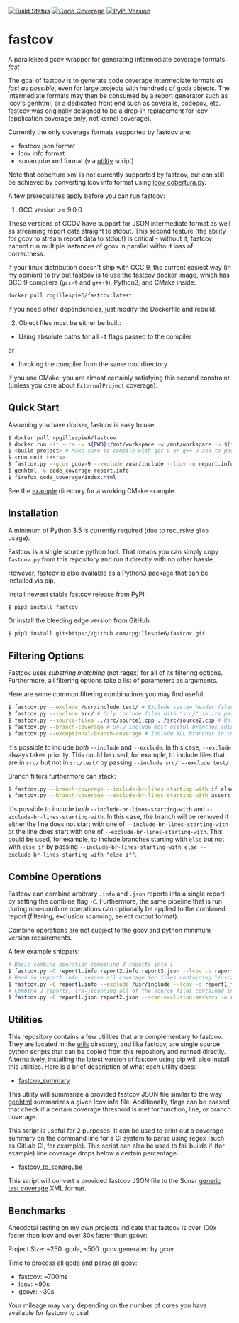 [![Build Status](https://travis-ci.com/RPGillespie6/fastcov.svg?branch=master)](https://travis-ci.com/RPGillespie6/fastcov)
[![Code Coverage](https://img.shields.io/codecov/c/github/rpgillespie6/fastcov.svg)](https://codecov.io/gh/RPGillespie6/fastcov)
[![PyPI Version](https://img.shields.io/pypi/v/fastcov.svg)](https://pypi.org/project/fastcov/)
<!-- # SPDX-License-Identifier: MIT -->

# fastcov
A parallelized gcov wrapper for generating intermediate coverage formats *fast*

The goal of fastcov is to generate code coverage intermediate formats *as fast as possible*, even for large projects with hundreds of gcda objects. The intermediate formats may then be consumed by a report generator such as lcov's genhtml, or a dedicated front end such as coveralls, codecov, etc. fastcov was originally designed to be a drop-in replacement for lcov (application coverage only, not kernel coverage).

Currently the only coverage formats supported by fastcov are:

- fastcov json format
- lcov info format
- sonarqube xml format (via [utility](utils/) script)

Note that cobertura xml is not currently supported by fastcov, but can still be achieved by converting lcov info format using [lcov_cobertura.py](https://github.com/eriwen/lcov-to-cobertura-xml).

A few prerequisites apply before you can run fastcov:

1. GCC version >= 9.0.0

These versions of GCOV have support for JSON intermediate format as well as streaming report data straight to stdout. This second feature (the ability for gcov to stream report data to stdout) is critical - without it, fastcov cannot run multiple instances of gcov in parallel without loss of correctness.

If your linux distribution doesn't ship with GCC 9, the current easiest way (in my opinion) to try out fastcov is to use the fastcov docker image, which has GCC 9 compilers (`gcc-9` and `g++-9`), Python3, and CMake inside:

```bash
docker pull rpgillespie6/fastcov:latest
```

If you need other dependencies, just modify the Dockerfile and rebuild.

2. Object files must be either be built:

- Using absolute paths for all `-I` flags passed to the compiler

or

- Invoking the compiler from the same root directory

If you use CMake, you are almost certainly satisfying this second constraint (unless you care about `ExternalProject` coverage).

## Quick Start

Assuming you have docker, fastcov is easy to use:

```bash
$ docker pull rpgillespie6/fastcov
$ docker run -it --rm -v ${PWD}:/mnt/workspace -w /mnt/workspace -u $(id -u ${USER}):$(id -g ${USER}) rpgillespie6/fastcov
$ <build project> # Make sure to compile with gcc-9 or g++-9 and to pass "-g -O0 -fprofile-arcs -ftest-coverage" to all gcc/g++ statements
$ <run unit tests>
$ fastcov.py --gcov gcov-9 --exclude /usr/include --lcov -o report.info
$ genhtml -o code_coverage report.info
$ firefox code_coverage/index.html
```

See the [example](example/) directory for a working CMake example.

## Installation

A minimum of Python 3.5 is currently required (due to recursive `glob` usage).

Fastcov is a single source python tool. That means you can simply copy `fastcov.py` from this repository and run it directly with no other hassle.

However, fastcov is also available as a Python3 package that can be installed via pip.

Install newest stable fastcov release from PyPI:

```bash
$ pip3 install fastcov
```

Or install the bleeding edge version from GitHub:

```bash
$ pip3 install git+https://github.com/rpgillespie6/fastcov.git
```

## Filtering Options

Fastcov uses *substring matching* (not regex) for all of its filtering options. Furthermore, all filtering options take a list of parameters as arguments.

Here are some common filtering combinations you may find useful:

```bash
$ fastcov.py --exclude /usr/include test/ # Exclude system header files and test files from final report
$ fastcov.py --include src/ # Only include files with "src/" in its path in the final report
$ fastcov.py --source-files ../src/source1.cpp ../src/source2.cpp # Only include exactly ../src/source1.cpp and ../src/source2.cpp in the final report
$ fastcov.py --branch-coverage # Only include most useful branches (discards exceptional branches and initializer list branches)
$ fastcov.py --exceptional-branch-coverage # Include ALL branches in coverage report
```

It's possible to include *both* `--include` and `--exclude`. In this case, `--exclude` always takes priority. This could be used, for example, to include files that are in `src/` but not in `src/test/` by passing `--include src/ --exclude test/`.

Branch filters furthermore can stack:

```bash
$ fastcov.py --branch-coverage --include-br-lines-starting-with if else       # Only include branch coverage for lines starting with "if" or "else"
$ fastcov.py --branch-coverage --exclude-br-lines-starting-with assert ASSERT # Don't include coverage for lines starting with "assert" or "ASSERT"
```

It's possible to include *both* `--include-br-lines-starting-with` and `--exclude-br-lines-starting-with`. In this case, the branch will be removed if either the line does not start with one of `--include-br-lines-starting-with` or the line does start with one of `--exclude-br-lines-starting-with`. This could be used, for example, to include branches starting with `else` but not with `else if` by passing `--include-br-lines-starting-with else --exclude-br-lines-starting-with "else if"`.

## Combine Operations

Fastcov can combine arbitrary `.info` and `.json` reports into a single report by setting the combine flag `-C`. Furthermore, the same pipeline that is run during non-combine operations can optionally be applied to the combined report (filtering, exclusion scanning, select output format).

Combine operations are not subject to the gcov and python minimum version requirements.

A few example snippets:
```bash
# Basic combine operation combining 3 reports into 1
$ fastcov.py -C report1.info report2.info report3.json --lcov -o report_final.info
# Read in report1.info, remove all coverage for files containing "/usr/include" and write out the result
$ fastcov.py -C report1.info --exclude /usr/include --lcov -o report1_filtered.info
# Combine 2 reports, (re-)scanning all of the source files contained in the final report for exclusion markers
$ fastcov.py -C report1.json report2.json --scan-exclusion-markers -o report3.json
```

## Utilities

This repository contains a few utilities that are complementary to fastcov. They are located in the [utils](utils/) directory, and like fastcov, are single source python scripts that can be copied from this repository and runned directly. Alternatively, installing the latest version of fastcov using pip will also install this utilities. Here is a brief description of what each utility does:

- [fastcov_summary](utils/fastcov_summary.py)

This utility will summarize a provided fastcov JSON file similar to the way [genhtml](https://linux.die.net/man/1/genhtml) summarizes a given lcov info file. Additionally, flags can be passed that check if a certain coverage threshold is met for function, line, or branch coverage.

This script is useful for 2 purposes. It can be used to print out a coverage summary on the command line for a CI system to parse using regex (such as GitLab CI, for example). This script can also be used to fail builds if (for example) line coverage drops below a certain percentage. 

- [fastcov_to_sonarqube](utils/fastcov_to_sonarqube.py)

This script will convert a provided fastcov JSON file to the Sonar [generic test coverage](https://docs.sonarqube.org/latest/analysis/generic-test/) XML format.

## Benchmarks

Anecdotal testing on my own projects indicate that fastcov is over 100x faster than lcov and over 30x faster than gcovr:

Project Size: ~250 .gcda, ~500 .gcov generated by gcov

Time to process all gcda and parse all gcov:

- fastcov: ~700ms
- lcov:    ~90s
- gcovr:   ~30s

Your mileage may vary depending on the number of cores you have available for fastcov to use!